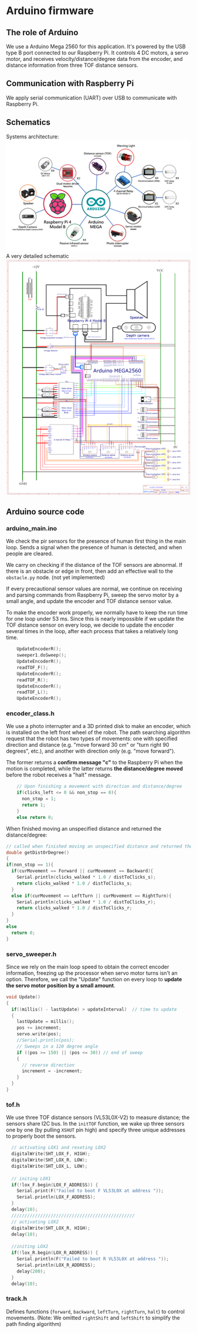 # Arduino firmware

## The role of Arduino
We use a Arduino Mega 2560 for this application. It's powered by the USB type B port connected to our Raspberry Pi.
It controls 4 DC motors, a servo motor, and receives velocity/distance/degree data from the encoder, and distance information from three TOF distance sensors.

## Communication with Raspberry Pi
We apply serial communication (UART) over USB to communicate with Raspberry Pi.

## Schematics
Systems architecture:
![Systems architecture](https://github.com/noidname01/UV_Robotic_Challenge-Software/blob/master/arduino_main/System%20architecture%20diagram.png)
A very detailed schematic
![Detailed schematic](https://github.com/noidname01/UV_Robotic_Challenge-Software/blob/master/arduino_main/Module%20wiring%20map.png)
## Arduino source code

### arduino_main.ino
We check the pir sensors for the presence of human first thing in the main loop. Sends a signal when the presence of human is detected, and when people are cleared.

We carry on checking if the distance of the TOF sensors are abnormal. If there is an obstacle or edge in front, then add an effective wall to the `obstacle.py` node. (not yet implemented)

If every precautional sensor values are normal, we continue on receiving and parsing commands from Raspberry Pi, sweep the servo motor by a small angle, and update the encoder and TOF distance sensor value.

To make the encoder work properly, we normally have to keep the run time for one loop under 53 ms. Since this is nearly impossible if we update the TOF distance sensor on every loop, we decide to update the encoder several times in the loop, after each process that takes a relatively long time.
```C++
    UpdateEncoderR();
    sweeper1.doSweep();
    UpdateEncoderR();
    readTOF_F();
    UpdateEncoderR();
    readTOF_R();
    UpdateEncoderR();
    readTOF_L();
    UpdateEncoderR();
```

### encoder_class.h
We use a photo interrupter and a 3D printed disk to make an encoder, which is installed on the left front wheel of the robot. The path searching algorithm request that the robot has two types of movements: one with specified direction and distance (e.g. "move forward 30 cm" or "turn right 90 degrees", etc.), and another with direction only (e.g. "move forward").

The former returns a **confirm message "c"** to the Raspberry Pi when the motion is completed, while the latter returns **the distance/degree moved** before the robot receives a "halt" message.
```C++
    // Upon finishing a movement with direction and distance/degree
    if(clicks_left <= 0 && non_stop == 0){
      non_stop = 1;
      return 1;
    }
    else return 0;
```

When finished moving an unspecified distance and returned the distance/degree:
```C++
// called when finished moving an unspecified distance and returned the distance/degree
double getDistOrDegree()
{
if(non_stop == 1){
  if(curMovement == Forward || curMovement == Backward){
    Serial.println(clicks_walked * 1.0 / distToClicks_s);
    return clicks_walked * 1.0 / distToClicks_s;
  }
  else if(curMovement == LeftTurn || curMovement == RightTurn){
    Serial.println(clicks_walked * 1.0 / distToClicks_r);
    return clicks_walked * 1.0 / distToClicks_r;
  }
}
else 
  return 0;
}
```

### servo_sweeper.h
Since we rely on the main loop speed to obtain the correct encoder information, freezing up the processor when servo motor turns isn't an option. Therefore, we call the "Update" function on every loop to **update the servo motor position by a small amount**.
```C++
void Update()
{
  if((millis() - lastUpdate) > updateInterval)  // time to update
  {
    lastUpdate = millis();
    pos += increment;
    servo.write(pos);
    //Serial.println(pos);
    // Sweeps in a 120 degree angle
    if ((pos >= 150) || (pos <= 30)) // end of sweep
    {
      // reverse direction
      increment = -increment;
    }
  }
}
```

### tof.h
We use three TOF distance sensors (VL53L0X-V2) to measure distance; the sensors share I2C bus. In the `initTOF` function, we wake up three sensors one by one (by pulling `XSHUT` pin high) and specify three unique addresses to properly boot the sensors.
```C++
  // activating LOX1 and reseting LOX2
  digitalWrite(SHT_LOX_F, HIGH);
  digitalWrite(SHT_LOX_R, LOW);
  digitalWrite(SHT_LOX_L, LOW);

  // initing LOX1
  if(!lox_F.begin(LOX_F_ADDRESS)) {
    Serial.print(F("Failed to boot F VL53L0X at address "));
    Serial.println(LOX_F_ADDRESS);
  }
  delay(10);
  ///////////////////////////////////////////////
  // activating LOX2
  digitalWrite(SHT_LOX_R, HIGH);
  delay(10);
  
  //initing LOX2
  if(!lox_R.begin(LOX_R_ADDRESS)) {
    Serial.println(F("Failed to boot R VL53L0X at address "));
    Serial.println(LOX_R_ADDRESS);
    delay(200);
  }
  delay(10);
```

### track.h
Defines functions (`forward`, `backward`, `leftTurn`, `rightTurn`, `halt`) to control movements. (Note: We omitted `rightShift` and `leftShift` to simplify the path finding algorithm)
